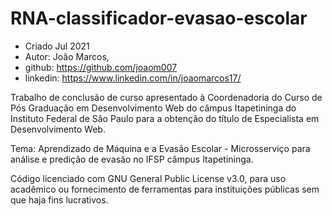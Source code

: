 # RNA-classificador-evasao-escolar

* Criado Jul 2021
* Autor: João Marcos, 
* github: https://github.com/joaom007
* linkedin: https://www.linkedin.com/in/joaomarcos17/

Trabalho de conclusão de curso apresentado à Coordenadoria do Curso de Pós
Graduação em Desenvolvimento Web do câmpus Itapetininga do Instituto Federal 
de São Paulo para a obtenção do título de Especialista em Desenvolvimento Web.

Tema: Aprendizado de Máquina e a Evasão Escolar - Microsserviço para análise 
e predição de evasão no IFSP câmpus Itapetininga.

Código licenciado com GNU General Public License v3.0, para uso acadêmico ou fornecimento de ferramentas para instituições públicas sem que haja fins lucrativos.
